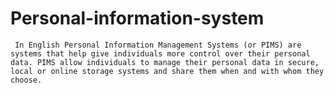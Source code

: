 # Personal-information-system
     In English Personal Information Management Systems (or PIMS) are systems that help give individuals more control over their personal data. PIMS allow individuals to manage their personal data in secure, local or online storage systems and share them when and with whom they choose.
